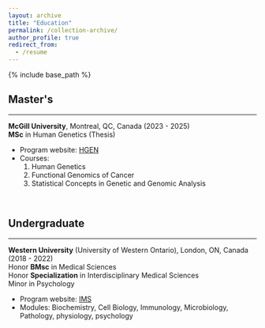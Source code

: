 ```yaml
---
layout: archive
title: "Education"
permalink: /collection-archive/
author_profile: true
redirect_from:
  - /resume
---
```


{% include base_path %}

## Master's
---
**McGill University**, Montreal, QC, Canada (2023 - 2025)  
**MSc** in Human Genetics (Thesis)
* Program website: [HGEN](https://www.mcgill.ca/humangenetics/)
* Courses:
   1. Human Genetics
   2. Functional Genomics of Cancer
   3. Statistical Concepts in Genetic and Genomic Analysis 

<br>

## Undergraduate
---
**Western University** (University of Western Ontario), London, ON, Canada (2018 - 2022)  
Honor **BMsc** in Medical Sciences  
Honor **Specialization** in Interdisciplinary Medical Sciences  
Minor in Psychology
* Program website: [IMS](https://www.schulich.uwo.ca/ims/index.html)
* Modules: Biochemistry, Cell Biology, Immunology, Microbiology, Pathology, physiology, psychology
